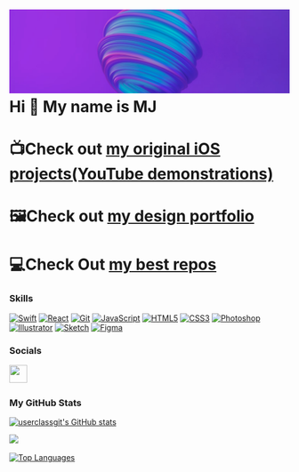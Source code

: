 

![](./assets/banner.jpg)
Hi 👋 My name is MJ
===================
📺Check out <a href="http://www.youtube.com/watch?v=cyDZmxAtSW8&list=PLfiuNkZJ2MYYES_lRT79_pSKTLMmrLK-K&index=1" target="_blank">my original iOS projects(YouTube demonstrations)</a>
===================
🖼️Check out <a href="https://mj-project-journal.notion.site/MJ-Design-Portfolio-179c218ccd1880e38aa9dc30e1df09e1" target="_blank">my design portfolio</a>
===================
💻Check Out <a href="https://github.com/stars/userclassgit/lists/my-best-projects" target="_blank">my best repos</a>
===================

### Skills 
<p align="left">
<a href="https://developer.apple.com/swift/" target="_blank" rel="noreferrer"><img src="https://raw.githubusercontent.com/danielcranney/readme-generator/main/public/icons/skills/swift-colored.svg" width="36" height="36" alt="Swift" /></a>
<a href="https://reactjs.org/" target="_blank" rel="noreferrer"><img src="https://raw.githubusercontent.com/danielcranney/readme-generator/main/public/icons/skills/react-colored.svg" width="36" height="36" alt="React" /></a>
<a href="https://git-scm.com/" target="_blank" rel="noreferrer"><img src="https://raw.githubusercontent.com/danielcranney/readme-generator/main/public/icons/skills/git-colored.svg" width="36" height="36" alt="Git" /></a>
<a href="https://developer.mozilla.org/en-US/docs/Web/JavaScript" target="_blank" rel="noreferrer"><img src="https://raw.githubusercontent.com/danielcranney/readme-generator/main/public/icons/skills/javascript-colored.svg" width="36" height="36" alt="JavaScript" /></a>
<a href="https://developer.mozilla.org/en-US/docs/Glossary/HTML5" target="_blank" rel="noreferrer"><img src="https://raw.githubusercontent.com/danielcranney/readme-generator/main/public/icons/skills/html5-colored.svg" width="36" height="36" alt="HTML5" /></a>
<a href="https://www.w3.org/TR/CSS/#css" target="_blank" rel="noreferrer"><img src="https://raw.githubusercontent.com/danielcranney/readme-generator/main/public/icons/skills/css3-colored.svg" width="36" height="36" alt="CSS3" /></a>
<a href="https://www.adobe.com/uk/products/photoshop.html" target="_blank" rel="noreferrer"><img src="https://raw.githubusercontent.com/danielcranney/readme-generator/main/public/icons/skills/photoshop-colored.svg" width="36" height="36" alt="Photoshop" /></a>
<a href="https://www.adobe.com/uk/products/illustrator.html" target="_blank" rel="noreferrer"><img src="https://raw.githubusercontent.com/danielcranney/readme-generator/main/public/icons/skills/illustrator-colored.svg" width="36" height="36" alt="Illustrator" /></a>
<a href="https://www.sketch.com/" target="_blank" rel="noreferrer"><img src="https://raw.githubusercontent.com/danielcranney/readme-generator/main/public/icons/skills/sketch-colored.svg" width="36" height="36" alt="Sketch" /></a>
<a href="https://www.figma.com/" target="_blank" rel="noreferrer"><img src="https://raw.githubusercontent.com/danielcranney/readme-generator/main/public/icons/skills/figma-colored.svg" width="36" height="36" alt="Figma" /></a>
</p>
                    

### Socials
                  
<p align="left"> 
<a href="https://www.stackoverflow.com/users/12658634/smoothpoop69" target="_blank" rel="noreferrer"> <img src="https://raw.githubusercontent.com/danielcranney/readme-generator/main/public/icons/socials/stackoverflow.svg" width="32" height="32"
      srcset="https://raw.githubusercontent.com/danielcranney/readme-generator/main/public/icons/socials/stackoverflow.svg" media="(prefers-color-scheme: light)" /></a>
</p>

### My GitHub Stats

<a href="http://www.github.com/userclassgit"><img src="https://github-readme-stats.vercel.app/api?username=userclassgit&show_icons=true&hide=&count_private=true&title_color=0891b2&text_color=ffffff&icon_color=0891b2&bg_color=1c1917&hide_border=true&show_icons=true" alt="userclassgit's GitHub stats" /></a>

<a href="http://www.github.com/userclassgit"><img src="https://github-readme-streak-stats.herokuapp.com/?user=userclassgit&stroke=ffffff&background=1c1917&ring=0891b2&fire=0891b2&currStreakNum=ffffff&currStreakLabel=0891b2&sideNums=ffffff&sideLabels=ffffff&dates=ffffff&hide_border=true" /></a>

<a href="https://github.com/userclassgit" align="left"><img src="https://github-readme-stats.vercel.app/api/top-langs/?username=userclassgit&langs_count=10&title_color=0891b2&text_color=ffffff&icon_color=0891b2&bg_color=1c1917&hide_border=true&locale=en&custom_title=Top%20%Languages" alt="Top Languages" /></a>

